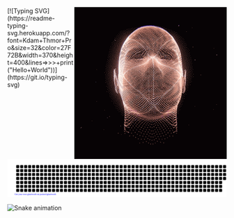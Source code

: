 

<img align="right" alt="GIF" src="c5f06cb3309393f3922761354b7304e3.gif" width="350"/>
[![Typing SVG](https://readme-typing-svg.herokuapp.com/?font=Kdam+Thmor+Pro&size=32&color=27F72B&width=370&height=400&lines=>>>+print("Hello+World"))](https://git.io/typing-svg)


![gitartwork](gitartwork.svg)



![Snake animation](https://github.com/khasanovmma/khasanovmma/blob/output/github-contribution-grid-snake.svg)

